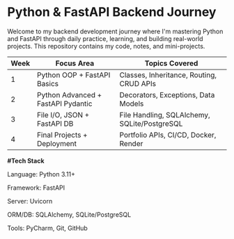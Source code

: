 # Python & FastAPI Backend Journey
Welcome to my backend development journey where I'm mastering Python and FastAPI through daily practice, learning, and building real-world projects. This repository contains my code, notes, and mini-projects.

| Week | Focus Area                  | Topics Covered                              |
|------|-----------------------------|---------------------------------------------|
| 1    | Python OOP + FastAPI Basics | Classes, Inheritance, Routing, CRUD APIs    |
| 2    | Python Advanced + FastAPI Pydantic | Decorators, Exceptions, Data Models  |
| 3    | File I/O, JSON + FastAPI DB | File Handling, SQLAlchemy, SQLite/PostgreSQL|
| 4    | Final Projects + Deployment | Portfolio APIs, CI/CD, Docker, Render       |

**#Tech Stack**

Language: Python 3.11+

Framework: FastAPI

Server: Uvicorn

ORM/DB: SQLAlchemy, SQLite/PostgreSQL

Tools: PyCharm, Git, GitHub
